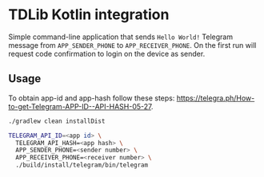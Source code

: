 # TDLib Kotlin integration

Simple command-line application that sends `Hello World!` Telegram message from `APP_SENDER_PHONE` to `APP_RECEIVER_PHONE`.
On the first run will request code confirmation to login on the device as sender.

## Usage

To obtain app-id and app-hash follow these steps: https://telegra.ph/How-to-get-Telegram-APP-ID--API-HASH-05-27.

```bash
./gradlew clean installDist

TELEGRAM_API_ID=<app id> \
  TELEGRAM_API_HASH=<app hash> \
  APP_SENDER_PHONE=<sender number> \
  APP_RECEIVER_PHONE=<receiver number> \
  ./build/install/telegram/bin/telegram
```
